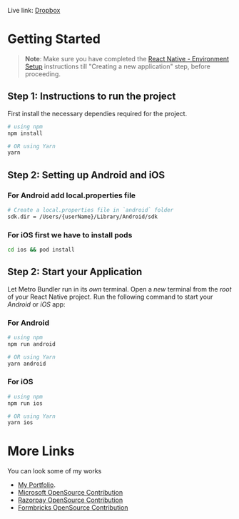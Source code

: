 Live link: [Dropbox](https://www.dropbox.com/scl/fi/8dupny0i2vwmbwjvxk9zr/Wato.apk?rlkey=d684i0ori68xmemjqkfw3abl0&dl=0)



# Getting Started

>**Note**: Make sure you have completed the [React Native - Environment Setup](https://reactnative.dev/docs/environment-setup) instructions till "Creating a new application" step, before proceeding.

## Step 1: Instructions to run the project
First install the necessary dependies required for the project.

```bash
# using npm
npm install

# OR using Yarn
yarn 
```
## Step 2: Setting up Android and iOS
### For Android add local.properties file

```bash
# Create a local.properties file in `android` folder
sdk.dir = /Users/{userName}/Library/Android/sdk
```

### For iOS first we have to install pods

```bash
cd ios && pod install
```

## Step 2: Start your Application

Let Metro Bundler run in its _own_ terminal. Open a _new_ terminal from the _root_ of your React Native project. Run the following command to start your _Android_ or _iOS_ app:

### For Android

```bash
# using npm
npm run android

# OR using Yarn
yarn android
```

### For iOS

```bash
# using npm
npm run ios

# OR using Yarn
yarn ios
```

# More Links

You can look some of my works

- [My Portfolio](https://harish-gautam-portfolio.vercel.app).
- [Microsoft OpenSource Contribution](https://github.com/microsoft/fluentui/pulls?q=is%3Apr+author%3Aharsh9975)
- [Razorpay OpenSource Contribution](https://github.com/razorpay/blade/pulls?q=is%3Apr+author%3Aharsh9975)
- [Formbricks OpenSource Contribution](https://github.com/formbricks/formbricks/pulls?q=is%3Apr+author%3Aharsh9975)
